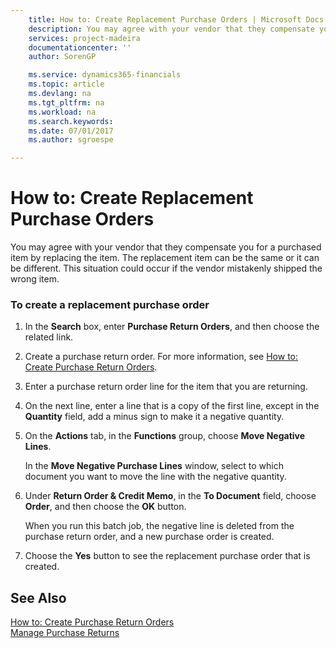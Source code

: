 ```yaml
---
    title: How to: Create Replacement Purchase Orders | Microsoft Docs
    description: You may agree with your vendor that they compensate you for a purchased item by replacing the item. The replacement item can be the same or it can be different. This situation could occur if the vendor mistakenly shipped the wrong item.
    services: project-madeira
    documentationcenter: ''
    author: SorenGP

    ms.service: dynamics365-financials
    ms.topic: article
    ms.devlang: na
    ms.tgt_pltfrm: na
    ms.workload: na
    ms.search.keywords:
    ms.date: 07/01/2017
    ms.author: sgroespe

---
```

# How to: Create Replacement Purchase Orders
You may agree with your vendor that they compensate you for a purchased item by replacing the item. The replacement item can be the same or it can be different. This situation could occur if the vendor mistakenly shipped the wrong item.  
  
### To create a replacement purchase order  
  
1.  In the **Search** box, enter **Purchase Return Orders**, and then choose the related link.  
  
2.  Create a purchase return order. For more information, see [How to: Create Purchase Return Orders](../how-to-create-purchase-return-orders.md).  
  
3.  Enter a purchase return order line for the item that you are returning.  
  
4.  On the next line, enter a line that is a copy of the first line, except in the **Quantity** field, add a minus sign to make it a negative quantity.  
  
5.  On the **Actions** tab, in the **Functions** group, choose **Move Negative Lines**.  
  
     In the **Move Negative Purchase Lines** window, select to which document you want to move the line with the negative quantity.  
  
6.  Under **Return Order & Credit Memo**, in the **To Document** field, choose **Order**, and then choose the **OK** button.  
  
     When you run this batch job, the negative line is deleted from the purchase return order, and a new purchase order is created.  
  
7.  Choose the **Yes** button to see the replacement purchase order that is created.  
  
## See Also  
 [How to: Create Purchase Return Orders](../how-to-create-purchase-return-orders.md)   
 [Manage Purchase Returns](../manage-purchase-returns.md)